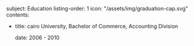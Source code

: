 subject: Education
listing-order: 1
icon: "/assets/img/graduation-cap.svg"
contents:
  - title: cairo University, Bachelor of Commerce, Accounting Division
    
    date: 2006 - 2010
  
